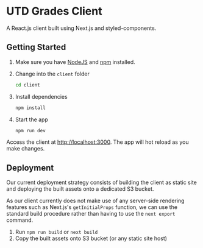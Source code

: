 # UTD Grades Client

A React.js client built using Next.js and styled-components.

## Getting Started

1. Make sure you have [NodeJS](https://nodejs.org/) and [npm](https://www.npmjs.com/) installed.
2. Change into the `client` folder
    ```bash
    cd client
    ```
2. Install dependencies
    
    ```bash
    npm install
    ```
3. Start the app
    
    ```bash
    npm run dev
    ```

Access the client at [http://localhost:3000](http://localhost:3000). The app will hot reload as you make changes.

## Deployment

Our current deployment strategy consists of building the client as static site and deploying the built assets onto a dedicated S3 bucket. 

As our client currently does not make use of any server-side rendering features such as Next.js's `getInitialProps` function, we can use the standard build procedure rather than having to use the `next export` command.

1. Run `npm run build` or `next build`
2. Copy the built assets onto S3 bucket (or any static site host)
